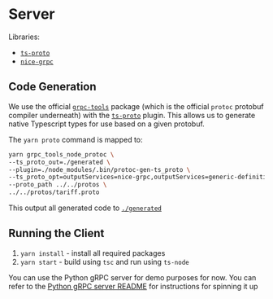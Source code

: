 
# Server

Libraries:
- [`ts-proto`](https://github.com/stephenh/ts-proto)
- [`nice-grpc`](https://github.com/deeplay-io/nice-grpc)

##  Code Generation

We use the official [`grpc-tools`](https://github.com/grpc/grpc-node/tree/master/packages/grpc-tools) package (which is the official `protoc` protobuf compiler underneath) with the [`ts-proto`](https://github.com/stephenh/ts-proto) plugin. This allows us to generate native Typescript types for use based on a given protobuf.

The `yarn proto` command is mapped to:

```bash
yarn grpc_tools_node_protoc \
--ts_proto_out=./generated \
--plugin=./node_modules/.bin/protoc-gen-ts_proto \
--ts_proto_opt=outputServices=nice-grpc,outputServices=generic-definitions,useExactTypes=false,esModuleInterop=true \
--proto_path ../../protos \
../../protos/tariff.proto
```

This output all generated code to [`./generated`](./generated)

## Running the Client
1. `yarn install` - install all required packages
2. `yarn start` - build using `tsc` and run using `ts-node`

You can use the Python gRPC server for demo purposes for now. You can refer to the [Python gRPC server README](../../../tariff_server/README.md) for instructions for spinning it up